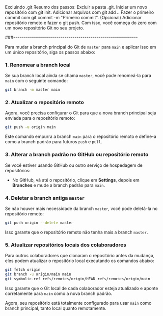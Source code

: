 Excluindo .git
    Resumo dos passos:
    Excluir a pasta .git.
    Iniciar um novo repositório com git init.
    Adicionar arquivos com git add ..
    Fazer o primeiro commit com git commit -m "Primeiro commit".
    (Opcional) Adicionar repositório remoto e fazer o git push.
    Com isso, você começa do zero com um novo repositório Git no seu projeto.

###---------------------------------------------------------------

Para mudar a branch principal do Git de `master` para `main` e aplicar isso em um único repositório, siga os passos abaixo:

### 1. Renomear a branch local
Se sua branch local ainda se chama `master`, você pode renomeá-la para `main` com o seguinte comando:

```bash
git branch -m master main
```

### 2. Atualizar o repositório remoto
Agora, você precisa configurar o Git para que a nova branch principal seja enviada para o repositório remoto:

```bash
git push -u origin main
```

Este comando empurra a branch `main` para o repositório remoto e define-a como a branch padrão para futuros `push` e `pull`.

### 3. Alterar a branch padrão no GitHub ou repositório remoto
Se você estiver usando GitHub ou outro serviço de hospedagem de repositórios:

- No GitHub, vá até o repositório, clique em **Settings**, depois em **Branches** e mude a branch padrão para `main`.
  
### 4. Deletar a branch antiga `master`
Se não houver mais necessidade da branch `master`, você pode deletá-la no repositório remoto:

```bash
git push origin --delete master
```

Isso garante que o repositório remoto não tenha mais a branch `master`.

### 5. Atualizar repositórios locais dos colaboradores
Para outros colaboradores que clonaram o repositório antes da mudança, eles podem atualizar o repositório local executando os comandos abaixo:

```bash
git fetch origin
git branch -u origin/main main
git symbolic-ref refs/remotes/origin/HEAD refs/remotes/origin/main
```

Isso garante que o Git local de cada colaborador esteja atualizado e aponte corretamente para `main` como a nova branch padrão.

Agora, seu repositório está totalmente configurado para usar `main` como branch principal, tanto local quanto remotamente.
